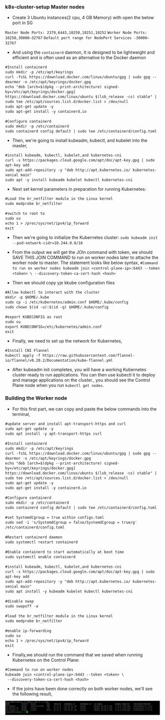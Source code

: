 ### k8s-cluster-setup Master nodes

* Create 3 Ubuntu instances(2 cpu, 4 GB Memory) with open the below port in SG

`Master Node Ports: 2379,6443,10250,10251,10252`
`Worker Node Ports: 10250,30000–32767`
`Default port range for NodePort Services -30000–32767`

* And using the `containerd` daemon, It is designed to be lightweight and efficient and is often used as an alternative to the Docker daemon
```
#Install containerd 
sudo mkdir -p /etc/apt/keyrings
curl -fsSL https://download.docker.com/linux/ubuntu/gpg | sudo gpg --dearmor -o /etc/apt/keyrings/docker.gpg
echo "deb [arch=$(dpkg --print-architecture) signed-by=/etc/apt/keyrings/docker.gpg] https://download.docker.com/linux/ubuntu $(lsb_release -cs) stable" | sudo tee /etc/apt/sources.list.d/docker.list > /dev/null
sudo apt-get update -y
sudo apt-get install -y containerd.io

#Configure containerd
sudo mkdir -p /etc/containerd
sudo containerd config default | sudo tee /etc/containerd/config.toml
```
* Then, we're going to install kubeadm, kubectl, and kubelet into the master,
```
#install kubeadm, kubectl, kubelet,and kubernetes-cni 
curl -s https://packages.cloud.google.com/apt/doc/apt-key.gpg | sudo apt-key add
sudo apt-add-repository -y "deb http://apt.kubernetes.io/ kubernetes-xenial main"
sudo apt -y install kubeadm kubelet kubectl kubernetes-cni
```
* Next set kernel parameters in preparation for running Kubernetes:
```
#Load the br_netfilter module in the Linux kernel
sudo modprobe br_netfilter

#switch to root to 
sudo su 
echo 1 > /proc/sys/net/ipv4/ip_forward
exit
```
* Then we're going to initialize the Kubernetes cluster:
`sudo kubeadm init --pod-network-cidr=10.244.0.0/16`

* From the output we will get the JOIn command with token, we should SAVE THIS JOIN COMMAND to run on worker nodes later to attache the worker node to master.
The statement looks like below syntax,
`#Command to run on worker nodes
kubeadm join <control-plane-ip>:6443 --token <token> \
 --discovery-token-ca-cert-hash <hash>`
 
 * Then we should copy yje kkube configuration files
 ```
 #Allow kubectl to interact with the cluster
mkdir -p $HOME/.kube
sudo cp -i /etc/kubernetes/admin.conf $HOME/.kube/config
sudo chown $(id -u):$(id -g) $HOME/.kube/config

#export KUBECONFIG as root
sudo su
export KUBECONFIG=/etc/kubernetes/admin.conf
exit
```
* Finally, we need to set up the network for Kubernetes,
```
#Install CNI Flannel
kubectl apply -f https://raw.githubusercontent.com/flannel-io/flannel/v0.20.2/Documentation/kube-flannel.yml
```
* After kubeadm init completes, you will have a working Kubernetes cluster ready to run applications. You can then use kubectl it to deploy and manage applications on the cluster., you should see the Control Plane node when you run `kubectl get nodes`.

### Building the Worker node

* For this first part, we can copy and paste the below commands into the terminal,
```
#update server and install apt-transport-https and curl
sudo apt-get update -y
sudo apt install -y apt-transport-https curl

#Install containerd 
sudo mkdir -p /etc/apt/keyrings
curl -fsSL https://download.docker.com/linux/ubuntu/gpg | sudo gpg --dearmor -o /etc/apt/keyrings/docker.gpg
echo "deb [arch=$(dpkg --print-architecture) signed-by=/etc/apt/keyrings/docker.gpg] https://download.docker.com/linux/ubuntu $(lsb_release -cs) stable" | sudo tee /etc/apt/sources.list.d/docker.list > /dev/null
sudo apt-get update -y
sudo apt-get install -y containerd.io

#Configure containerd
sudo mkdir -p /etc/containerd
sudo containerd config default | sudo tee /etc/containerd/config.toml

#set SystemdCgroup = true within configs.toml
sudo sed -i 's/SystemdCgroup = false/SystemdCgroup = true/g' /etc/containerd/config.toml

#Restart containerd daemon
sudo systemctl restart containerd

#Enable containerd to start automatically at boot time
sudo systemctl enable containerd

#install kubeadm, kubectl, kubelet,and kubernetes-cni 
curl -s https://packages.cloud.google.com/apt/doc/apt-key.gpg | sudo apt-key add
sudo apt-add-repository -y "deb http://apt.kubernetes.io/ kubernetes-xenial main"
sudo apt install -y kubeadm kubelet kubectl kubernetes-cni

#disable swap
sudo swapoff -a

#load the br_netfilter module in the Linux kernel
sudo modprobe br_netfilter

#enable ip-forwarding 
sudo su 
echo 1 > /proc/sys/net/ipv4/ip_forward
exit
```
* Finally,we should run the command that we saved when running Kubernetes on the Control Plane:
```
#Command to run on worker nodes
kubeadm join <control-plane-ip>:6443 --token <token> \
 --discovery-token-ca-cert-hash <hash>
 ```
 * If the joins have been done correctly on both worker nodes, we'll see the following result,
 <img src="k8s-nodes.png">
